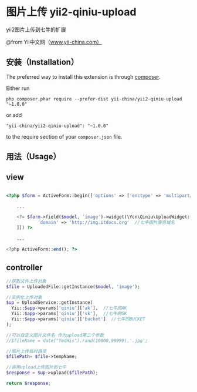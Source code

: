 图片上传 yii2-qiniu-upload
====
yii2图片上传到七牛的扩展

@from Yii中文网（www.yii-china.com）

安装（Installation）
------------

The preferred way to install this extension is through [composer](http://getcomposer.org/download/).

Either run

```
php composer.phar require --prefer-dist yii-china/yii2-qiniu-upload "~1.0.0"
```

or add

```
"yii-china/yii2-qiniu-upload": "~1.0.0"
```

to the require section of your `composer.json` file.


用法（Usage）
-----

view
---

```php

<?php $form = ActiveForm::begin(['options' => ['enctype' => 'multipart/form-data']]); ?>

    ...

    <?= $form->field($model, 'image')->widget(\Ycn\Qiniu\UploadWidget::className(),['options'=>[
            'domain' => 'http://img.itdocs.org'  //七牛图片服务域名
    ]]) ?>
    
    ...

<?php ActiveForm::end(); ?>
```

controller
---

```php
//获取文件上传对象
$file = UploadedFile::getInstance($model, 'image');

//实例化上传对象
$up = UploadService::getInstance(
  Yii::$app->params['qiniu']['ak'],  //七牛的AK
  Yii::$app->params['qiniu']['sk'],  //七牛的SK
  Yii::$app->params['qiniu']['bucket']  //七牛的BUCKET
);

//可以自定义图片文件名 作为upload第二个参数
//$fileName = date("YmdHis").rand(10000,99999).'.jpg';

//图片上传临时路径
$filePath= $file->tempName;

//调用upload上传图片到七牛
$response = $up->upload($filePath);

return $response;
```













